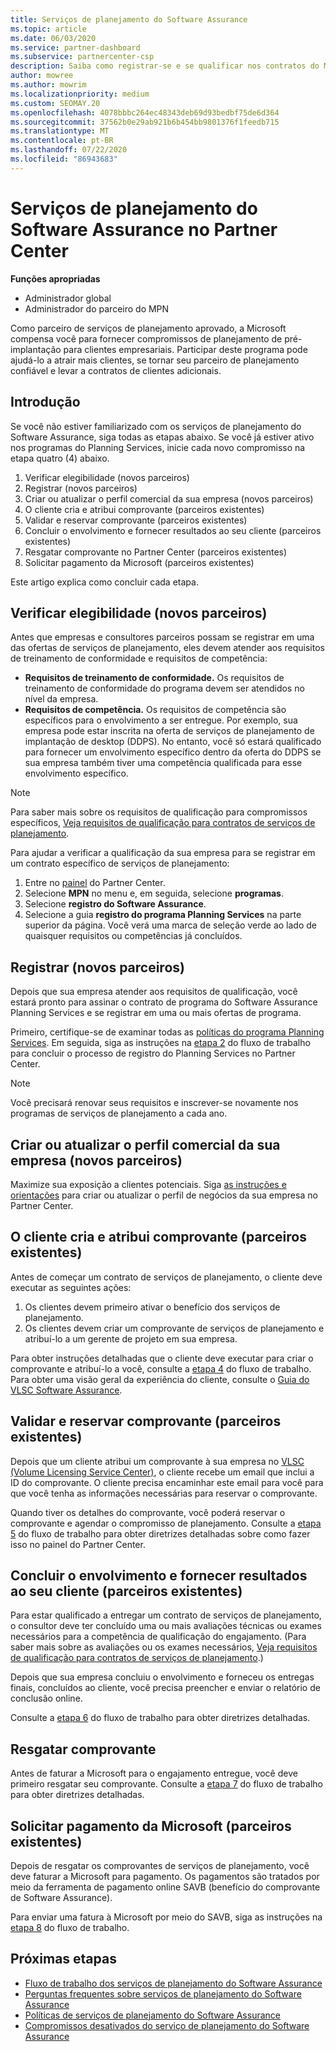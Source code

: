 ```yaml
---
title: Serviços de planejamento do Software Assurance
ms.topic: article
ms.date: 06/03/2020
ms.service: partner-dashboard
ms.subservice: partnercenter-csp
description: Saiba como registrar-se e se qualificar nos contratos do Microsoft Planning Services para que você possa fornecer treinamento e outros serviços aos clientes com o Software Assurance.
author: mowree
ms.author: mowrim
ms.localizationpriority: medium
ms.custom: SEOMAY.20
ms.openlocfilehash: 4078bbbc264ec48343deb69d93bedbf75de6d364
ms.sourcegitcommit: 37562b0e29ab921b6b454bb9801376f1feedb715
ms.translationtype: MT
ms.contentlocale: pt-BR
ms.lasthandoff: 07/22/2020
ms.locfileid: "86943683"
---
```

# <a name="software-assurance-planning-services-in-partner-center"></a>Serviços de planejamento do Software Assurance no Partner Center

**Funções apropriadas**

- Administrador global
- Administrador do parceiro do MPN

Como parceiro de serviços de planejamento aprovado, a Microsoft compensa você para fornecer compromissos de planejamento de pré-implantação para clientes empresariais. Participar deste programa pode ajudá-lo a atrair mais clientes, se tornar seu parceiro de planejamento confiável e levar a contratos de clientes adicionais.

## <a name="get-started"></a>Introdução

Se você não estiver familiarizado com os serviços de planejamento do Software Assurance, siga todas as etapas abaixo. Se você já estiver ativo nos programas do Planning Services, inicie cada novo compromisso na etapa quatro (4) abaixo.

1. Verificar elegibilidade (novos parceiros)
2. Registrar (novos parceiros)
3. Criar ou atualizar o perfil comercial da sua empresa (novos parceiros)
4. O cliente cria e atribui comprovante (parceiros existentes)
5. Validar e reservar comprovante (parceiros existentes)
6. Concluir o envolvimento e fornecer resultados ao seu cliente (parceiros existentes)
7. Resgatar comprovante no Partner Center (parceiros existentes)
8. Solicitar pagamento da Microsoft (parceiros existentes)

Este artigo explica como concluir cada etapa.

## <a name="verify-eligibility-new-partners"></a>Verificar elegibilidade (novos parceiros)

Antes que empresas e consultores parceiros possam se registrar em uma das ofertas de serviços de planejamento, eles devem atender aos requisitos de treinamento de conformidade e requisitos de competência:

- **Requisitos de treinamento de conformidade.** Os requisitos de treinamento de conformidade do programa devem ser atendidos no nível da empresa.
- **Requisitos de competência.** Os requisitos de competência são específicos para o envolvimento a ser entregue. Por exemplo, sua empresa pode estar inscrita na oferta de serviços de planejamento de implantação de desktop (DDPS). No entanto, você só estará qualificado para fornecer um envolvimento específico dentro da oferta do DDPS se sua empresa também tiver uma competência qualificada para esse envolvimento específico.

>[!NOTE]
> Para saber mais sobre os requisitos de qualificação para compromissos específicos, [Veja requisitos de qualificação para contratos de serviços de planejamento](software-assurance-dps-requirements.md).

Para ajudar a verificar a qualificação da sua empresa para se registrar em um contrato específico de serviços de planejamento:

1. Entre no [painel](https://partner.microsoft.com/dashboard/home) do Partner Center.
2. Selecione **MPN** no menu e, em seguida, selecione **programas**.
3. Selecione **registro do Software Assurance**.
4. Selecione a guia **registro do programa Planning Services** na parte superior da página. Você verá uma marca de seleção verde ao lado de quaisquer requisitos ou competências já concluídos.

## <a name="enroll-new-partners"></a>Registrar (novos parceiros)

Depois que sua empresa atender aos requisitos de qualificação, você estará pronto para assinar o contrato de programa do Software Assurance Planning Services e se registrar em uma ou mais ofertas de programa.

Primeiro, certifique-se de examinar todas as [políticas do programa Planning Services](https://go.microsoft.com/fwlink/?linkid=2115984). Em seguida, siga as instruções na [etapa 2](https://go.microsoft.com/fwlink/?linkid=2115983) do fluxo de trabalho para concluir o processo de registro do Planning Services no Partner Center.

>[!NOTE]
> Você precisará renovar seus requisitos e inscrever-se novamente nos programas de serviços de planejamento a cada ano.

## <a name="create-or-update-your-companys-business-profile-new-partners"></a>Criar ou atualizar o perfil comercial da sua empresa (novos parceiros)

Maximize sua exposição a clientes potenciais. Siga [as instruções e orientações](create-a-marketing-profile.md) para criar ou atualizar o perfil de negócios da sua empresa no Partner Center.

## <a name="customer-creates-and-assigns-voucher-existing-partners"></a>O cliente cria e atribui comprovante (parceiros existentes)

Antes de começar um contrato de serviços de planejamento, o cliente deve executar as seguintes ações:

1. Os clientes devem primeiro ativar o benefício dos serviços de planejamento.
2. Os clientes devem criar um comprovante de serviços de planejamento e atribuí-lo a um gerente de projeto em sua empresa.

Para obter instruções detalhadas que o cliente deve executar para criar o comprovante e atribuí-lo a você, consulte a [etapa 4](https://go.microsoft.com/fwlink/?linkid=2115983) do fluxo de trabalho. Para obter uma visão geral da experiência do cliente, consulte o [Guia do VLSC Software Assurance](https://download.microsoft.com/download/A/7/D/A7D04694-1B1E-4B18-918F-0EDCD43BA2E5/VLSC-Software-Assurance-Guide_en-US.pdf).

## <a name="validate-and-reserve-voucher-existing-partners"></a>Validar e reservar comprovante (parceiros existentes)

Depois que um cliente atribui um comprovante à sua empresa no [VLSC (Volume Licensing Service Center)](https://www.microsoft.com/Licensing/servicecenter/default.aspx), o cliente recebe um email que inclui a ID do comprovante. O cliente precisa encaminhar este email para você para que você tenha as informações necessárias para reservar o comprovante.

Quando tiver os detalhes do comprovante, você poderá reservar o comprovante e agendar o compromisso de planejamento. Consulte a [etapa 5](https://go.microsoft.com/fwlink/?linkid=2115983) do fluxo de trabalho para obter diretrizes detalhadas sobre como fazer isso no painel do Partner Center.

## <a name="complete-engagement-and-provide-deliverables-to-your-customer-existing-partners"></a>Concluir o envolvimento e fornecer resultados ao seu cliente (parceiros existentes)

Para estar qualificado a entregar um contrato de serviços de planejamento, o consultor deve ter concluído uma ou mais avaliações técnicas ou exames necessários para a competência de qualificação do engajamento. (Para saber mais sobre as avaliações ou os exames necessários, [Veja requisitos de qualificação para contratos de serviços de planejamento](software-assurance-dps-requirements.md).)

Depois que sua empresa concluiu o envolvimento e forneceu os entregas finais, concluídos ao cliente, você precisa preencher e enviar o relatório de conclusão online.

Consulte a [etapa 6](https://go.microsoft.com/fwlink/?linkid=2115983) do fluxo de trabalho para obter diretrizes detalhadas.

## <a name="redeem-voucher"></a>Resgatar comprovante

Antes de faturar a Microsoft para o engajamento entregue, você deve primeiro resgatar seu comprovante. Consulte a [etapa 7](https://go.microsoft.com/fwlink/?linkid=2115983) do fluxo de trabalho para obter diretrizes detalhadas.

## <a name="request-payment-from-microsoft-existing-partners"></a>Solicitar pagamento da Microsoft (parceiros existentes)

Depois de resgatar os comprovantes de serviços de planejamento, você deve faturar a Microsoft para pagamento. Os pagamentos são tratados por meio da ferramenta de pagamento online SAVB (benefício do comprovante de Software Assurance).

Para enviar uma fatura à Microsoft por meio do SAVB, siga as instruções na [etapa 8](https://go.microsoft.com/fwlink/?linkid=2115983) do fluxo de trabalho.

## <a name="next-steps"></a>Próximas etapas

- [Fluxo de trabalho dos serviços de planejamento do Software Assurance](https://go.microsoft.com/fwlink/?linkid=2115983)
- [Perguntas frequentes sobre serviços de planejamento do Software Assurance](https://go.microsoft.com/fwlink/?linkid=2116077)
- [Políticas de serviços de planejamento do Software Assurance](https://go.microsoft.com/fwlink/?linkid=2115984)
- [Compromissos desativados do serviço de planejamento do Software Assurance](https://query.prod.cms.rt.microsoft.com/cms/api/am/binary/RE4sln9)
